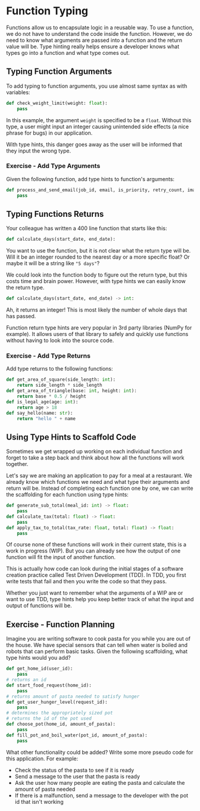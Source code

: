# Function Typing

Functions allow us to encapsulate logic in a reusable way. To use a function, we do not have to understand the code inside the function. However, we do need to know what arguments are passed into a function and the return value will be. Type hinting really helps ensure a developer knows what types go into a function and what type comes out.

## Typing Function Arguments

To add typing to function arguments, you use almost same syntax as with variables:

```py
def check_weight_limit(weight: float):
    pass
```

In this example, the argument `weight` is specified to be a `float`. Without this type, a user might input an integer causing unintended side effects (a nice phrase for bugs) in our application. 

With type hints, this danger goes away as the user will be informed that they input the wrong type.

### Exercise - Add Type Arguments

Given the following function, add type hints to function's arguments:

```py
def process_and_send_email(job_id, email, is_priority, retry_count, image_quality):
    pass
```

## Typing Functions Returns

Your colleague has written a 400 line function that starts like this:

```py
def calculate_days(start_date, end_date):
```

You want to use the function, but it is not clear what the return type will be. Will it be an integer rounded to the nearest day or a more specific float? Or maybe it will be a string like `"5 days"`?

We could look into the function body to figure out the return type, but this costs time and brain power. However, with type hints we can easily know the return type.

```py
def calculate_days(start_date, end_date) -> int:
```

Ah, it returns an integer! This is most likely the number of whole days that has passed. 

Function return type hints are very popular in 3rd party libraries (NumPy for example). It allows users of that library to safely and quickly use functions without having to look into the source code.

### Exercise - Add Type Returns

Add type returns to the following functions:

```py
def get_area_of_square(side_length: int):
    return side_length * side_length
def get_area_of_triangle(base: int, height: int):
    return base * 0.5 / height
def is_legal_age(age: int):
    return age > 18
def say_hello(name: str):
    return "hello " + name
```

## Using Type Hints to Scaffold Code

Sometimes we get wrapped up working on each individual function and forget to take a step back and think about how all the functions will work together. 

Let's say we are making an application to pay for a meal at a restaurant. We already know which functions we need and what type their arguments and return will be. Instead of completing each function one by one, we can write the scaffolding for each function using type hints:

```py
def generate_sub_total(meal_id: int) -> float:
    pass
def calculate_tax(total: float) -> float:
    pass
def apply_tax_to_total(tax_rate: float, total: float) -> float:
    pass
```

Of course none of these functions will work in their current state, this is a work in progress (WIP). But you can already see how the output of one function will fit the input of another function.

This is actually how code can look during the initial stages of a software creation practice called Test Driven Development (TDD). In TDD, you first write tests that fail and then you write the code so that they pass.

Whether you just want to remember what the arguments of a WIP are or want to use TDD, type hints help you keep better track of what the input and output of functions will be.

## Exercise - Function Planning 

Imagine you are writing software to cook pasta for you while you are out of the house. We have special sensors that can tell when water is boiled and robots that can perform basic tasks. Given the following scaffolding, what type hints would you add? 

```py
def get_home_id(user_id):
    pass
# returns an id
def start_food_request(home_id):
    pass
# returns amount of pasta needed to satisfy hunger
def get_user_hunger_level(request_id):
    pass
# determines the appropriately sized pot
# returns the id of the pot used
def choose_pot(home_id, amount_of_pasta):
    pass
def fill_pot_and_boil_water(pot_id, amount_of_pasta):
    pass
```

What other functionality could be added? Write some more pseudo code for this application. For example:

- Check the status of the pasta to see if it is ready
- Send a message to the user that the pasta is ready
- Ask the user how many people are eating the pasta and calculate the amount of pasta needed
- If there is a malfunction, send a message to the developer with the pot id that isn't working

